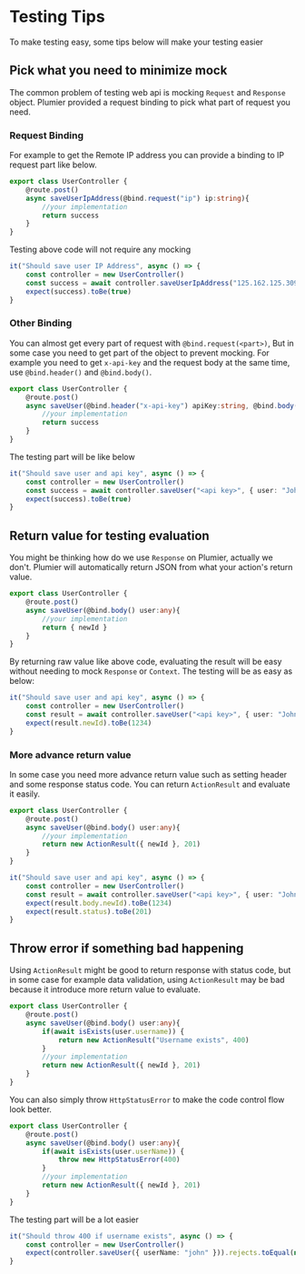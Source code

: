 # Testing Tips
To make testing easy, some tips below will make your testing easier

## Pick what you need to minimize mock
The common problem of testing web api is mocking `Request` and `Response` object.
Plumier provided a request binding to pick what part of request you need.

### Request Binding
For example to get the Remote IP address you can provide a binding to IP request part like below.

```typescript
export class UserController {
    @route.post()
    async saveUserIpAddress(@bind.request("ip") ip:string){
        //your implementation
        return success
    }
}
```

Testing above code will not require any mocking

```typescript
it("Should save user IP Address", async () => {
    const controller = new UserController()
    const success = await controller.saveUserIpAddress("125.162.125.309")
    expect(success).toBe(true)
}
```

### Other Binding
You can almost get every part of request with `@bind.request(<part>)`, But in some case you need to get part of the object to prevent mocking. For example you need to get `x-api-key` and the request body at the same time, use `@bind.header()` and `@bind.body()`.

```typescript
export class UserController {
    @route.post()
    async saveUser(@bind.header("x-api-key") apiKey:string, @bind.body() user:any){
        //your implementation
        return success
    }
}
```

The testing part will be like below

```typescript
it("Should save user and api key", async () => {
    const controller = new UserController()
    const success = await controller.saveUser("<api key>", { user: "John Doe" })
    expect(success).toBe(true)
}
```

## Return value for testing evaluation
You might be thinking how do we use `Response` on Plumier, actually we don't. Plumier will automatically return JSON from what your action's return value.

```typescript
export class UserController {
    @route.post()
    async saveUser(@bind.body() user:any){
        //your implementation
        return { newId }
    }
}
```

By returning raw value like above code, evaluating the result will be easy without needing to mock `Response` or `Context`. The testing will be as easy as below:

```typescript
it("Should save user and api key", async () => {
    const controller = new UserController()
    const result = await controller.saveUser("<api key>", { user: "John Doe" })
    expect(result.newId).toBe(1234)
}
```


### More advance return value
In some case you need more advance return value such as setting header and some response status code. You can return `ActionResult` and evaluate it easily.

```typescript
export class UserController {
    @route.post()
    async saveUser(@bind.body() user:any){
        //your implementation
        return new ActionResult({ newId }, 201)
    }
}
```

```typescript
it("Should save user and api key", async () => {
    const controller = new UserController()
    const result = await controller.saveUser("<api key>", { user: "John Doe" })
    expect(result.body.newId).toBe(1234)
    expect(result.status).toBe(201)
}
```

## Throw error if something bad happening
Using `ActionResult` might be good to return response with status code, but in some case for example data validation, using `ActionResult` may be bad because it introduce more return value to evaluate.

```typescript
export class UserController {
    @route.post()
    async saveUser(@bind.body() user:any){
        if(await isExists(user.username)) {
            return new ActionResult("Username exists", 400)
        }
        //your implementation
        return new ActionResult({ newId }, 201)
    }
}
```

You can also simply throw `HttpStatusError` to make the code control flow look better.


```typescript
export class UserController {
    @route.post()
    async saveUser(@bind.body() user:any){
        if(await isExists(user.userName)) {
            throw new HttpStatusError(400)
        }
        //your implementation
        return new ActionResult({ newId }, 201)
    }
}
```

The testing part will be a lot easier

```typescript
it("Should throw 400 if username exists", async () => {
    const controller = new UserController()
    expect(controller.saveUser({ userName: "john" })).rejects.toEqual(new HttpStatusError(400))
}
```
<!-- 
## Dependency Injection for advance use case
If your project managed in separate layers, testing in isolation will be very difficult. Plumier optionally support Dependency Injection to make layered application easy to test.

For example your application have `Service` layer which will communicate with database.

```javascript
export class UserService {
    //this will save user to database
    async saveUser(user:UserModel){}
}

@model()
export class UserModel{
    constructor(
        public userName:string
    ){}
}

export class UserController{
    controller(public service:UserService){}

    saveUser(user:UserModel){

    }
}
``` -->